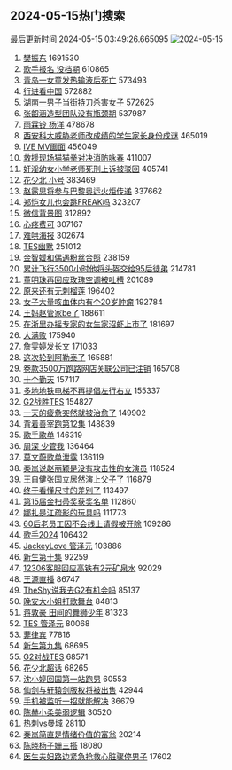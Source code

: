 ## 2024-05-15热门搜索 
最后更新时间 2024-05-15 03:49:26.665095 
![2024-05-15](https://imgs-storage.s3.us-east-005.backblazeb2.com/20240515/2024-05-15.png?versionId=4_z8fbbed132d73df8689c40f13_f10550be6b4be5cb9_d20240514_m194926_c005_v0501012_t0050_u01715716166233) 
1. [樊振东](https://s.weibo.com/weibo?q=%E6%A8%8A%E6%8C%AF%E4%B8%9C&t=31&band_rank=6&Refer=top) 1691530
1. [歌手报名 没档期](https://s.weibo.com/weibo?q=%E6%AD%8C%E6%89%8B%E6%8A%A5%E5%90%8D%20%E6%B2%A1%E6%A1%A3%E6%9C%9F&t=31&band_rank=1&Refer=top) 610865
1. [青岛一女童发热输液后死亡](https://s.weibo.com/weibo?q=%23%E9%9D%92%E5%B2%9B%E4%B8%80%E5%A5%B3%E7%AB%A5%E5%8F%91%E7%83%AD%E8%BE%93%E6%B6%B2%E5%90%8E%E6%AD%BB%E4%BA%A1%23&t=31&band_rank=2&Refer=top) 573493
1. [行进看中国](https://s.weibo.com/weibo?q=%23%E8%A1%8C%E8%BF%9B%E7%9C%8B%E4%B8%AD%E5%9B%BD%23&t=31&band_rank=3&Refer=top) 572882
1. [湖南一男子当街持刀杀害女子](https://s.weibo.com/weibo?q=%23%E6%B9%96%E5%8D%97%E4%B8%80%E7%94%B7%E5%AD%90%E5%BD%93%E8%A1%97%E6%8C%81%E5%88%80%E6%9D%80%E5%AE%B3%E5%A5%B3%E5%AD%90%23&t=31&band_rank=4&Refer=top) 572625
1. [张韶涵造型团队没有瓶颈期](https://s.weibo.com/weibo?q=%23%E5%BC%A0%E9%9F%B6%E6%B6%B5%E9%80%A0%E5%9E%8B%E5%9B%A2%E9%98%9F%E6%B2%A1%E6%9C%89%E7%93%B6%E9%A2%88%E6%9C%9F%23&t=31&band_rank=5&Refer=top) 537987
1. [雨霖铃 杨洋](https://s.weibo.com/weibo?q=%E9%9B%A8%E9%9C%96%E9%93%83%20%E6%9D%A8%E6%B4%8B&t=31&band_rank=7&Refer=top) 478678
1. [西安科大威胁老师改成绩的学生家长身份成谜](https://s.weibo.com/weibo?q=%23%E8%A5%BF%E5%AE%89%E7%A7%91%E5%A4%A7%E5%A8%81%E8%83%81%E8%80%81%E5%B8%88%E6%94%B9%E6%88%90%E7%BB%A9%E7%9A%84%E5%AD%A6%E7%94%9F%E5%AE%B6%E9%95%BF%E8%BA%AB%E4%BB%BD%E6%88%90%E8%B0%9C%23&t=31&band_rank=8&Refer=top) 465019
1. [IVE MV画面](https://s.weibo.com/weibo?q=IVE%20MV%E7%94%BB%E9%9D%A2&t=31&band_rank=9&Refer=top) 456049
1. [救援现场猫猫拳对决消防咏春](https://s.weibo.com/weibo?q=%23%E6%95%91%E6%8F%B4%E7%8E%B0%E5%9C%BA%E7%8C%AB%E7%8C%AB%E6%8B%B3%E5%AF%B9%E5%86%B3%E6%B6%88%E9%98%B2%E5%92%8F%E6%98%A5%23&t=31&band_rank=10&Refer=top) 411007
1. [奸淫幼女小学老师死刑上诉被驳回](https://s.weibo.com/weibo?q=%23%E5%A5%B8%E6%B7%AB%E5%B9%BC%E5%A5%B3%E5%B0%8F%E5%AD%A6%E8%80%81%E5%B8%88%E6%AD%BB%E5%88%91%E4%B8%8A%E8%AF%89%E8%A2%AB%E9%A9%B3%E5%9B%9E%23&t=31&band_rank=11&Refer=top) 405741
1. [花少北 小号](https://s.weibo.com/weibo?q=%E8%8A%B1%E5%B0%91%E5%8C%97%20%E5%B0%8F%E5%8F%B7&t=31&band_rank=12&Refer=top) 383469
1. [赵露思将参与巴黎奥运火炬传递](https://s.weibo.com/weibo?q=%23%E8%B5%B5%E9%9C%B2%E6%80%9D%E5%B0%86%E5%8F%82%E4%B8%8E%E5%B7%B4%E9%BB%8E%E5%A5%A5%E8%BF%90%E7%81%AB%E7%82%AC%E4%BC%A0%E9%80%92%23&t=31&band_rank=13&Refer=top) 337662
1. [郑恺女儿也会跳FREAK吗](https://s.weibo.com/weibo?q=%23%E9%83%91%E6%81%BA%E5%A5%B3%E5%84%BF%E4%B9%9F%E4%BC%9A%E8%B7%B3FREAK%E5%90%97%23&t=31&band_rank=14&Refer=top) 323207
1. [微信背景图](https://s.weibo.com/weibo?q=%E5%BE%AE%E4%BF%A1%E8%83%8C%E6%99%AF%E5%9B%BE&t=31&band_rank=17&Refer=top) 312892
1. [心疼费可](https://s.weibo.com/weibo?q=%23%E5%BF%83%E7%96%BC%E8%B4%B9%E5%8F%AF%23&t=31&band_rank=15&Refer=top) 307167
1. [难哄海报](https://s.weibo.com/weibo?q=%E9%9A%BE%E5%93%84%E6%B5%B7%E6%8A%A5&t=31&band_rank=16&Refer=top) 302674
1. [TES幽默](https://s.weibo.com/weibo?q=%23TES%E5%B9%BD%E9%BB%98%23&t=31&band_rank=18&Refer=top) 251012
1. [金智媛和偶遇粉丝合照](https://s.weibo.com/weibo?q=%23%E9%87%91%E6%99%BA%E5%AA%9B%E5%92%8C%E5%81%B6%E9%81%87%E7%B2%89%E4%B8%9D%E5%90%88%E7%85%A7%23&t=31&band_rank=23&Refer=top) 238159
1. [累计飞行3500小时他将头盔交给95后徒弟](https://s.weibo.com/weibo?q=%23%E7%B4%AF%E8%AE%A1%E9%A3%9E%E8%A1%8C3500%E5%B0%8F%E6%97%B6%E4%BB%96%E5%B0%86%E5%A4%B4%E7%9B%94%E4%BA%A4%E7%BB%9995%E5%90%8E%E5%BE%92%E5%BC%9F%23&t=31&band_rank=3&Refer=top) 214781
1. [董明珠再回应玫瑰空调被吐槽](https://s.weibo.com/weibo?q=%23%E8%91%A3%E6%98%8E%E7%8F%A0%E5%86%8D%E5%9B%9E%E5%BA%94%E7%8E%AB%E7%91%B0%E7%A9%BA%E8%B0%83%E8%A2%AB%E5%90%90%E6%A7%BD%23&t=31&band_rank=19&Refer=top) 201089
1. [原来还有无刺榴莲](https://s.weibo.com/weibo?q=%E5%8E%9F%E6%9D%A5%E8%BF%98%E6%9C%89%E6%97%A0%E5%88%BA%E6%A6%B4%E8%8E%B2&t=31&band_rank=20&Refer=top) 196402
1. [女子大量咳血体内有个20岁肿瘤](https://s.weibo.com/weibo?q=%23%E5%A5%B3%E5%AD%90%E5%A4%A7%E9%87%8F%E5%92%B3%E8%A1%80%E4%BD%93%E5%86%85%E6%9C%89%E4%B8%AA20%E5%B2%81%E8%82%BF%E7%98%A4%23&t=31&band_rank=21&Refer=top) 192784
1. [王妈赵管家be了](https://s.weibo.com/weibo?q=%E7%8E%8B%E5%A6%88%E8%B5%B5%E7%AE%A1%E5%AE%B6be%E4%BA%86&t=31&band_rank=22&Refer=top) 188611
1. [在浙里办摇专家的女生家沼虾上市了](https://s.weibo.com/weibo?q=%23%E5%9C%A8%E6%B5%99%E9%87%8C%E5%8A%9E%E6%91%87%E4%B8%93%E5%AE%B6%E7%9A%84%E5%A5%B3%E7%94%9F%E5%AE%B6%E6%B2%BC%E8%99%BE%E4%B8%8A%E5%B8%82%E4%BA%86%23&t=31&band_rank=10&Refer=top) 181697
1. [大满败](https://s.weibo.com/weibo?q=%E5%A4%A7%E6%BB%A1%E8%B4%A5&t=31&band_rank=24&Refer=top) 175940
1. [詹雯婷发长文](https://s.weibo.com/weibo?q=%23%E8%A9%B9%E9%9B%AF%E5%A9%B7%E5%8F%91%E9%95%BF%E6%96%87%23&t=31&band_rank=25&Refer=top) 171033
1. [这次轮到阿勒泰了](https://s.weibo.com/weibo?q=%23%E8%BF%99%E6%AC%A1%E8%BD%AE%E5%88%B0%E9%98%BF%E5%8B%92%E6%B3%B0%E4%BA%86%23&t=31&band_rank=26&Refer=top) 165881
1. [卷款3500万跑路网店关联公司已注销](https://s.weibo.com/weibo?q=%23%E5%8D%B7%E6%AC%BE3500%E4%B8%87%E8%B7%91%E8%B7%AF%E7%BD%91%E5%BA%97%E5%85%B3%E8%81%94%E5%85%AC%E5%8F%B8%E5%B7%B2%E6%B3%A8%E9%94%80%23&t=31&band_rank=27&Refer=top) 165708
1. [十个勤天](https://s.weibo.com/weibo?q=%E5%8D%81%E4%B8%AA%E5%8B%A4%E5%A4%A9&t=31&band_rank=27&Refer=top) 157117
1. [多地地铁电梯不再提倡左行右立](https://s.weibo.com/weibo?q=%23%E5%A4%9A%E5%9C%B0%E5%9C%B0%E9%93%81%E7%94%B5%E6%A2%AF%E4%B8%8D%E5%86%8D%E6%8F%90%E5%80%A1%E5%B7%A6%E8%A1%8C%E5%8F%B3%E7%AB%8B%23&t=31&band_rank=28&Refer=top) 155337
1. [G2战胜TES](https://s.weibo.com/weibo?q=%23G2%E6%88%98%E8%83%9CTES%23&t=31&band_rank=29&Refer=top) 154827
1. [一天的疲惫突然就被治愈了](https://s.weibo.com/weibo?q=%E4%B8%80%E5%A4%A9%E7%9A%84%E7%96%B2%E6%83%AB%E7%AA%81%E7%84%B6%E5%B0%B1%E8%A2%AB%E6%B2%BB%E6%84%88%E4%BA%86&t=31&band_rank=30&Refer=top) 149902
1. [背着善宰跑第12集](https://s.weibo.com/weibo?q=%E8%83%8C%E7%9D%80%E5%96%84%E5%AE%B0%E8%B7%91%E7%AC%AC12%E9%9B%86&t=31&band_rank=31&Refer=top) 148839
1. [歌手歌单](https://s.weibo.com/weibo?q=%E6%AD%8C%E6%89%8B%E6%AD%8C%E5%8D%95&t=31&band_rank=32&Refer=top) 146319
1. [周深 少管我](https://s.weibo.com/weibo?q=%E5%91%A8%E6%B7%B1%20%E5%B0%91%E7%AE%A1%E6%88%91&t=31&band_rank=33&Refer=top) 136464
1. [莫文蔚歌单泄露](https://s.weibo.com/weibo?q=%23%E8%8E%AB%E6%96%87%E8%94%9A%E6%AD%8C%E5%8D%95%E6%B3%84%E9%9C%B2%23&t=31&band_rank=34&Refer=top) 136119
1. [秦岚说赵丽颖是没有攻击性的女演员](https://s.weibo.com/weibo?q=%23%E7%A7%A6%E5%B2%9A%E8%AF%B4%E8%B5%B5%E4%B8%BD%E9%A2%96%E6%98%AF%E6%B2%A1%E6%9C%89%E6%94%BB%E5%87%BB%E6%80%A7%E7%9A%84%E5%A5%B3%E6%BC%94%E5%91%98%23&t=31&band_rank=35&Refer=top) 118524
1. [王自健张国立居然演上父子了](https://s.weibo.com/weibo?q=%23%E7%8E%8B%E8%87%AA%E5%81%A5%E5%BC%A0%E5%9B%BD%E7%AB%8B%E5%B1%85%E7%84%B6%E6%BC%94%E4%B8%8A%E7%88%B6%E5%AD%90%E4%BA%86%23&t=31&band_rank=36&Refer=top) 116879
1. [终于看懂尺寸的差别了](https://s.weibo.com/weibo?q=%E7%BB%88%E4%BA%8E%E7%9C%8B%E6%87%82%E5%B0%BA%E5%AF%B8%E7%9A%84%E5%B7%AE%E5%88%AB%E4%BA%86&t=31&band_rank=37&Refer=top) 113497
1. [第15届金扫帚奖获奖名单](https://s.weibo.com/weibo?q=%23%E7%AC%AC15%E5%B1%8A%E9%87%91%E6%89%AB%E5%B8%9A%E5%A5%96%E8%8E%B7%E5%A5%96%E5%90%8D%E5%8D%95%23&t=31&band_rank=38&Refer=top) 112860
1. [娜扎是江疏影的玩具吗](https://s.weibo.com/weibo?q=%E5%A8%9C%E6%89%8E%E6%98%AF%E6%B1%9F%E7%96%8F%E5%BD%B1%E7%9A%84%E7%8E%A9%E5%85%B7%E5%90%97&t=31&band_rank=39&Refer=top) 111773
1. [60后老员工因不会线上请假被开除](https://s.weibo.com/weibo?q=%2360%E5%90%8E%E8%80%81%E5%91%98%E5%B7%A5%E5%9B%A0%E4%B8%8D%E4%BC%9A%E7%BA%BF%E4%B8%8A%E8%AF%B7%E5%81%87%E8%A2%AB%E5%BC%80%E9%99%A4%23&t=31&band_rank=40&Refer=top) 109286
1. [歌手2024](https://s.weibo.com/weibo?q=%E6%AD%8C%E6%89%8B2024&t=31&band_rank=41&Refer=top) 106432
1. [JackeyLove 管泽元](https://s.weibo.com/weibo?q=JackeyLove%20%E7%AE%A1%E6%B3%BD%E5%85%83&t=31&band_rank=42&Refer=top) 103886
1. [新生第十集](https://s.weibo.com/weibo?q=%23%E6%96%B0%E7%94%9F%E7%AC%AC%E5%8D%81%E9%9B%86%23&t=31&band_rank=43&Refer=top) 92259
1. [12306客服回应高铁有2元矿泉水](https://s.weibo.com/weibo?q=%2312306%E5%AE%A2%E6%9C%8D%E5%9B%9E%E5%BA%94%E9%AB%98%E9%93%81%E6%9C%892%E5%85%83%E7%9F%BF%E6%B3%89%E6%B0%B4%23&t=31&band_rank=44&Refer=top) 92029
1. [王源直播](https://s.weibo.com/weibo?q=%23%E7%8E%8B%E6%BA%90%E7%9B%B4%E6%92%AD%23&t=31&band_rank=45&Refer=top) 86747
1. [TheShy说我去G2有机会吗](https://s.weibo.com/weibo?q=%23TheShy%E8%AF%B4%E6%88%91%E5%8E%BBG2%E6%9C%89%E6%9C%BA%E4%BC%9A%E5%90%97%23&t=31&band_rank=46&Refer=top) 85137
1. [晚安大小姐打歌舞台](https://s.weibo.com/weibo?q=%23%E6%99%9A%E5%AE%89%E5%A4%A7%E5%B0%8F%E5%A7%90%E6%89%93%E6%AD%8C%E8%88%9E%E5%8F%B0%23&t=31&band_rank=47&Refer=top) 84813
1. [蒋敦豪 田间的舞狮少年](https://s.weibo.com/weibo?q=%E8%92%8B%E6%95%A6%E8%B1%AA%20%E7%94%B0%E9%97%B4%E7%9A%84%E8%88%9E%E7%8B%AE%E5%B0%91%E5%B9%B4&t=31&band_rank=48&Refer=top) 81323
1. [TES 管泽元](https://s.weibo.com/weibo?q=TES%20%E7%AE%A1%E6%B3%BD%E5%85%83&t=31&band_rank=49&Refer=top) 80068
1. [菲律宾](https://s.weibo.com/weibo?q=%E8%8F%B2%E5%BE%8B%E5%AE%BE&t=31&band_rank=50&Refer=top) 77816
1. [新生第九集](https://s.weibo.com/weibo?q=%E6%96%B0%E7%94%9F%E7%AC%AC%E4%B9%9D%E9%9B%86&t=31&band_rank=45&Refer=top) 68695
1. [G2对战TES](https://s.weibo.com/weibo?q=%23G2%E5%AF%B9%E6%88%98TES%23&t=31&band_rank=47&Refer=top) 68571
1. [花少北超话](https://s.weibo.com/weibo?q=%E8%8A%B1%E5%B0%91%E5%8C%97%E8%B6%85%E8%AF%9D&t=31&band_rank=50&Refer=top) 68265
1. [沈小婷回国第一站跑男](https://s.weibo.com/weibo?q=%23%E6%B2%88%E5%B0%8F%E5%A9%B7%E5%9B%9E%E5%9B%BD%E7%AC%AC%E4%B8%80%E7%AB%99%E8%B7%91%E7%94%B7%23&t=31&band_rank=46&Refer=top) 60553
1. [仙剑与轩辕剑版权将被出售](https://s.weibo.com/weibo?q=%23%E4%BB%99%E5%89%91%E4%B8%8E%E8%BD%A9%E8%BE%95%E5%89%91%E7%89%88%E6%9D%83%E5%B0%86%E8%A2%AB%E5%87%BA%E5%94%AE%23&t=31&band_rank=50&Refer=top) 42944
1. [手机被监听一招就能解决](https://s.weibo.com/weibo?q=%E6%89%8B%E6%9C%BA%E8%A2%AB%E7%9B%91%E5%90%AC%E4%B8%80%E6%8B%9B%E5%B0%B1%E8%83%BD%E8%A7%A3%E5%86%B3&t=31&band_rank=38&Refer=top) 36679
1. [陈赫小柔美弱逻辑](https://s.weibo.com/weibo?q=%23%E9%99%88%E8%B5%AB%E5%B0%8F%E6%9F%94%E7%BE%8E%E5%BC%B1%E9%80%BB%E8%BE%91%23&t=31&band_rank=48&Refer=top) 30520
1. [热刺vs曼城](https://s.weibo.com/weibo?q=%23%E7%83%AD%E5%88%BAvs%E6%9B%BC%E5%9F%8E%23&t=31&band_rank=37&Refer=top) 28110
1. [秦岚简直是情绪价值的富翁](https://s.weibo.com/weibo?q=%23%E7%A7%A6%E5%B2%9A%E7%AE%80%E7%9B%B4%E6%98%AF%E6%83%85%E7%BB%AA%E4%BB%B7%E5%80%BC%E7%9A%84%E5%AF%8C%E7%BF%81%23&t=31&band_rank=47&Refer=top) 20214
1. [陈晓杨子姗三搭](https://s.weibo.com/weibo?q=%23%E9%99%88%E6%99%93%E6%9D%A8%E5%AD%90%E5%A7%97%E4%B8%89%E6%90%AD%23&t=31&band_rank=47&Refer=top) 18080
1. [医生夫妇路边紧急抢救心脏骤停男子](https://s.weibo.com/weibo?q=%23%E5%8C%BB%E7%94%9F%E5%A4%AB%E5%A6%87%E8%B7%AF%E8%BE%B9%E7%B4%A7%E6%80%A5%E6%8A%A2%E6%95%91%E5%BF%83%E8%84%8F%E9%AA%A4%E5%81%9C%E7%94%B7%E5%AD%90%23&t=31&band_rank=50&Refer=top) 17602

